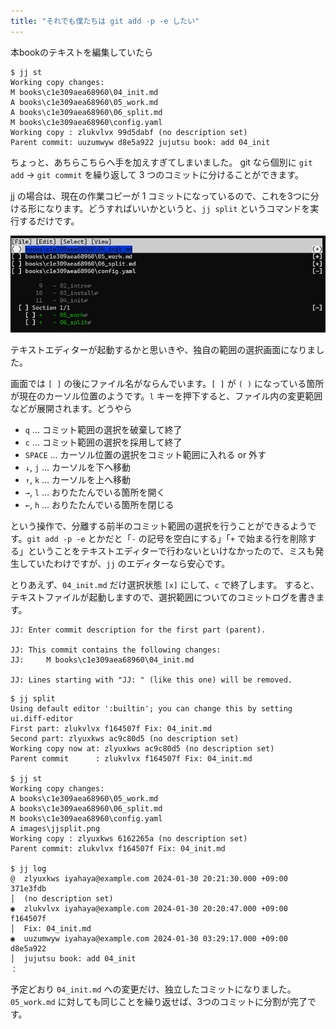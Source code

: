 ```yaml
---
title: "それでも僕たちは git add -p -e したい"
---
```

本bookのテキストを編集していたら

```
$ jj st
Working copy changes:
M books\c1e309aea68960\04_init.md
A books\c1e309aea68960\05_work.md
A books\c1e309aea68960\06_split.md
M books\c1e309aea68960\config.yaml
Working copy : zlukvlvx 99d5dabf (no description set)
Parent commit: uuzumwyw d8e5a922 jujutsu book: add 04_init
```

ちょっと、あちらこちらへ手を加えすぎてしまいました。 git なら個別に `git add` → `git commit` を繰り返して 3 つのコミットに分けることができます。

jj の場合は、現在の作業コピーが 1 コミットになっているので、これを3つに分ける形になります。どうすればいいかというと、`jj split` というコマンドを実行するだけです。

![jj split の実行イメージ](/images/jjsplit.png)

テキストエディターが起動するかと思いきや、独自の範囲の選択画面になりました。

画面では `[ ]` の後にファイル名がならんでいます。`[ ]` が `( )` になっている箇所が現在のカーソル位置のようです。`l` キーを押下すると、ファイル内の変更範囲などが展開されます。どうやら

+ `q` … コミット範囲の選択を破棄して終了
+ `c` … コミット範囲の選択を採用して終了
+ `SPACE` … カーソル位置の選択をコミット範囲に入れる or 外す
+ `↓`, `j` … カーソルを下へ移動
+ `↑`, `k` … カーソルを上へ移動
+ `→`, `l` … おりたたんでいる箇所を開く
+ `←`, `h` … おりたたんでいる箇所を閉じる

という操作で、分離する前半のコミット範囲の選択を行うことができるようです。`git add -p -e` とかだと「`-` の記号を空白にする」「`+` で始まる行を削除する」ということをテキストエディターで行わないといけなかったので、ミスも発生していたわけですが、`jj` のエディターなら安心です。

とりあえず、`04_init.md` だけ選択状態 `[x]` にして、`c` で終了します。
すると、テキストファイルが起動しますので、選択範囲についてのコミットログを書きます。

```
JJ: Enter commit description for the first part (parent).

JJ: This commit contains the following changes:
JJ:     M books\c1e309aea68960\04_init.md

JJ: Lines starting with "JJ: " (like this one) will be removed.
```

```
$ jj split
Using default editor ':builtin'; you can change this by setting ui.diff-editor
First part: zlukvlvx f164507f Fix: 04_init.md
Second part: zlyuxkws ac9c80d5 (no description set)
Working copy now at: zlyuxkws ac9c80d5 (no description set)
Parent commit      : zlukvlvx f164507f Fix: 04_init.md

$ jj st
Working copy changes:
A books\c1e309aea68960\05_work.md
A books\c1e309aea68960\06_split.md
M books\c1e309aea68960\config.yaml
A images\jjsplit.png
Working copy : zlyuxkws 6162265a (no description set)
Parent commit: zlukvlvx f164507f Fix: 04_init.md

$ jj log
@  zlyuxkws iyahaya@example.com 2024-01-30 20:21:30.000 +09:00 371e3fdb
│  (no description set)
◉  zlukvlvx iyahaya@example.com 2024-01-30 20:20:47.000 +09:00 f164507f
│  Fix: 04_init.md
◉  uuzumwyw iyahaya@example.com 2024-01-30 03:29:17.000 +09:00 d8e5a922
│  jujutsu book: add 04_init
：
```

予定どおり `04_init.md` への変更だけ、独立したコミットになりました。`05_work.md` に対しても同じことを繰り返せば、3つのコミットに分割が完了です。

